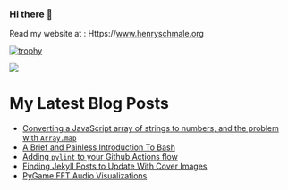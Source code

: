 ### Hi there 👋

Read my website at : Https://www.henryschmale.org

[![trophy](https://github-profile-trophy.vercel.app/?username=hschmale16)](https://github.com/ryo-ma/github-profile-trophy)

![](https://komarev.com/ghpvc/?username=hschmale16)

# My Latest Blog Posts
<!-- BLOG-POST-LIST:START -->
- [Converting a JavaScript array of strings to numbers, and the problem with `Array.map`](https://www.henryschmale.org/2021/03/15/parseInt-array.html)
- [A Brief and Painless Introduction To Bash](https://www.henryschmale.org/2021/01/27/bash-pres.html)
- [Adding `pylint` to your Github Actions flow](https://www.henryschmale.org/2021/01/21/pylint-github-actions.html)
- [Finding Jekyll Posts to Update With Cover Images](https://www.henryschmale.org/2021/01/10/grep-jekyll-img-covers.html)
- [PyGame FFT Audio Visualizations](https://www.henryschmale.org/2021/01/07/pygame-linein-audio-viz.html)
<!-- BLOG-POST-LIST:END -->

<!--
**HSchmale16/Hschmale16** is a ✨ _special_ ✨ repository because its `README.md` (this file) appears on your GitHub profile.

Here are some ideas to get you started:

- 🔭 I’m currently working on ...
- 🌱 I’m currently learning ...
- 👯 I’m looking to collaborate on ...
- 🤔 I’m looking for help with ...
- 💬 Ask me about ...
- 📫 How to reach me: ...
- 😄 Pronouns: ...
- ⚡ Fun fact: ...
-->
